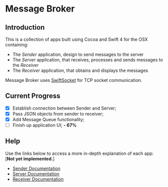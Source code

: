 # Message Broker
## Introduction
This is a collection of apps built using Cocoa and Swift 4 for the OSX containing:
* The _Sender_ application, design to send messages to the server
* The _Server_ application, that receives, processes and sends messages to the _Receiver_
* The _Receiver_ application, that obtains and displays the messages

Message Broker uses [SwiftSocket](https://github.com/swiftsocket/SwiftSocket) for TCP socket communication.

## Current Progress
* [x] Establish connection between Sender and Server;
* [x] Pass JSON objects from sender to receiver;
* [x] Add Message Queue functionality;
* [  ] Finish up application UI; **- 67%**

## Help
Use the links below to access a more in-depth explanation of each app: [**Not yet implemented.**]
* [Sender Documentation](https://www.youtube.com/watch?v=nowXNscWa20)
* [Server Documentation](https://www.youtube.com/watch?v=nowXNscWa20)
* [Receiver Documentation](https://www.youtube.com/watch?v=nowXNscWa20)
